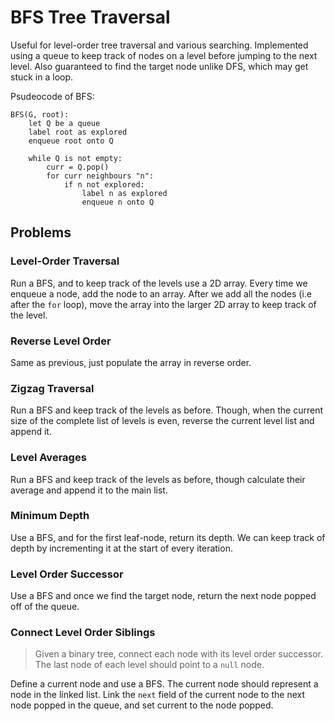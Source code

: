 # BFS Tree Traversal
Useful for level-order tree traversal and various searching. Implemented using a queue to keep track of nodes on a level before jumping to the next level. Also guaranteed to find the target node unlike DFS, which may get stuck in a loop.

Psudeocode of BFS:
```
BFS(G, root):
	let Q be a queue
	label root as explored
	enqueue root onto Q

	while Q is not empty:
		curr = Q.pop()
		for curr neighbours "n":
			if n not explored:
				label n as explored
				enqueue n onto Q
```

## Problems
### Level-Order Traversal
Run a BFS, and to keep track of the levels use a 2D array. Every time we enqueue a node, add the node to an array. After we add all the nodes (i.e after the `for` loop), move the array into the larger 2D array to keep track of the level.

### Reverse Level Order
Same as previous, just populate the array in reverse order.

### Zigzag Traversal
Run a BFS and keep track of the levels as before. Though, when the current size of the complete list of levels is even, reverse the current level list and append it.

### Level Averages
Run a BFS and keep track of the levels as before, though calculate their average and append it to the main list.

### Minimum Depth
Use a BFS, and for the first leaf-node, return its depth. We can keep track of depth by incrementing it at the start of every iteration.

### Level Order Successor
Use a BFS and once we find the target node, return the next node popped off of the queue.

### Connect Level Order Siblings
> Given a binary tree, connect each node with its level order successor. The last node of each level should point to a `null` node.

Define a current node and use a BFS. The current node should represent a node in the linked list. Link the `next` field of the current node to the next node popped in the queue, and set current to the node popped.